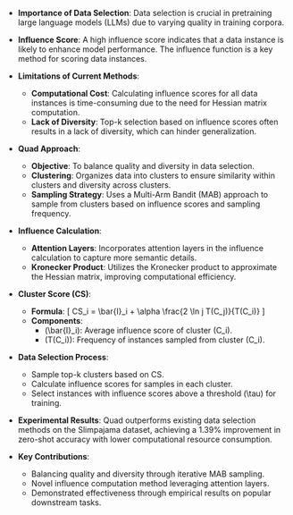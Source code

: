 - **Importance of Data Selection**: Data selection is crucial in pretraining large language models (LLMs) due to varying quality in training corpora.
  
- **Influence Score**: A high influence score indicates that a data instance is likely to enhance model performance. The influence function is a key method for scoring data instances.

- **Limitations of Current Methods**:
  - **Computational Cost**: Calculating influence scores for all data instances is time-consuming due to the need for Hessian matrix computation.
  - **Lack of Diversity**: Top-k selection based on influence scores often results in a lack of diversity, which can hinder generalization.

- **Quad Approach**: 
  - **Objective**: To balance quality and diversity in data selection.
  - **Clustering**: Organizes data into clusters to ensure similarity within clusters and diversity across clusters.
  - **Sampling Strategy**: Uses a Multi-Arm Bandit (MAB) approach to sample from clusters based on influence scores and sampling frequency.

- **Influence Calculation**:
  - **Attention Layers**: Incorporates attention layers in the influence calculation to capture more semantic details.
  - **Kronecker Product**: Utilizes the Kronecker product to approximate the Hessian matrix, improving computational efficiency.

- **Cluster Score (CS)**: 
  - **Formula**: 
    \[
    CS_i = \bar{I}_i + \alpha \frac{2 \ln j T(C_j)}{T(C_i)}
    \]
  - **Components**: 
    - \(\bar{I}_i\): Average influence score of cluster \(C_i\).
    - \(T(C_i)\): Frequency of instances sampled from cluster \(C_i\).

- **Data Selection Process**:
  - Sample top-k clusters based on CS.
  - Calculate influence scores for samples in each cluster.
  - Select instances with influence scores above a threshold \(\tau\) for training.

- **Experimental Results**: Quad outperforms existing data selection methods on the Slimpajama dataset, achieving a 1.39% improvement in zero-shot accuracy with lower computational resource consumption.

- **Key Contributions**:
  - Balancing quality and diversity through iterative MAB sampling.
  - Novel influence computation method leveraging attention layers.
  - Demonstrated effectiveness through empirical results on popular downstream tasks.